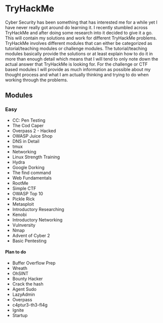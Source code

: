 # TryHackMe

Cyber Security has been something that has interested me for a while yet I have never really got around do learning it. I recently stumbled across TryHackMe and after doing some research into it decided to give it a go. This will contain my solutions and work for different TryHackMe problems. TryHackMe involves different modules that can either be categorized as tutorial/teaching modules or challenge modules. The tutorial/teaching modules basically provide the solutions or at least explain how to do it in more than enough detail which means that I will tend to only note down the actual answer that TryHackMe is looking for. For the challenge or CTF based modules I will provide as much information as possible about my thought process and what I am actually thinking and trying to do when working through the problems.

## Modules

### Easy
* CC: Pen Testing
* The Cod Caper
* Overpass 2 - Hacked
* OWASP Juice Shop
* DNS in Detail
* tmux
* Networking
* Linux Strength Training
* Hydra
* Google Dorking
* The find command
* Web Fundamentals
* RootMe
* Simple CTF
* OWASP Top 10
* Pickle Rick
* Metasploit
* Introductory Researching
* Kenobi
* Introductory Networking
* Vulnversity
* Nmap
* Advent of Cyber 2
* Basic Pentesting

#### Plan to do
* Buffer Overflow Prep
* Wreath
* OhSINT
* Bounty Hacker
* Crack the hash
* Agent Sudo
* LazyAdmin
* Overpass
* c4ptur3-th3-fl4g
* Ignite
* Startup